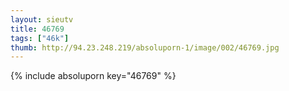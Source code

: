 ```yaml
--- 
layout: sieutv
title: 46769
tags: ["46k"]
thumb: http://94.23.248.219/absoluporn-1/image/002/46769.jpg
---
```

{% include absoluporn key="46769" %} 
